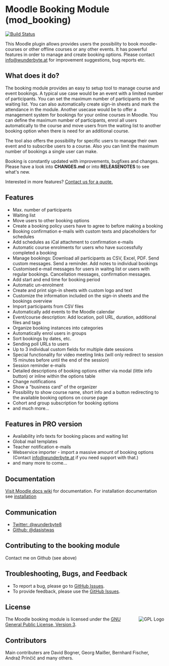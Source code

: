 # Moodle Booking Module (mod_booking)

[![Build Status](https://secure.travis-ci.org/dasistwas/moodle-mod_booking.png)](https://travis-ci.org/dasistwas/moodle-mod_booking/)

This Moodle plugin allows provides users the possibility to book moodle-courses or other offline courses or any other
events. It has powerful features in order to manage and create booking options. Please contact info@wunderbyte.at for
improvement suggestions, bug reports etc.

## What does it do?

The booking module provides an easy to setup tool to manage course and event bookings. A typical use case would be an
event with a limited number of participants. You can set the maximum number of participants on the waiting list.
You can also automatically create sign-in sheets and mark the attendance in the module. Another usecase would be to
offer a management system for bookings for your online courses in Moodle. You can define the maximum number of
participants, enrol all users automatically to the course and move users from the waiting list to another booking option
when there is need for an additional course.

The tool also offers the possibility for specific users to manage their own event and to subscribe users to a course.
Also you can limit the maximum number of bookings a single user can make.

Booking is constantly updated with improvements, bugfixes and changes. Please have a look into **CHANGES.md** or into
**RELEASENOTES** to see what's new.

Interested in more features? [Contact us for a quote.](mailto:info@wunderbyte.at)

## Features
+ Max. number of participants
+ Waiting list
+ Move users to other booking options
+ Create a booking policy users have to agree to before making a booking
+ Booking confirmation e-mails with custom texts and placeholders for schedules
+ Add schedules as iCal attachment to confirmation e-mails
+ Automatic course enrolments for users who have successfully completed a booking
+ Manage bookings: Download all participants as CSV, Excel, PDF. Send custom messages. Send a reminder. Add notes to
individual bookings
+ Customised e-mail messages for users in waitng list or users with regular bookings. Cancellation messages, confirmation
messages.
+ Add start and end time for booking period
+ Automatic un-enrolment
+ Create and print sign-in sheets with custom logo and text
+ Customize the information included on the sign-in sheets and the bookings overview
+ Import participants from CSV files
+ Automatically add events to the Moodle calendar
+ Event/course description: Add location, poll URL, duration, additional files and tags
+ Organize booking instances into categories
+ Automatically enrol users in groups
+ Sort bookings by dates, etc.
+ Sending poll URLs to users
+ Up to 3 individual custom fields for multiple date sessions
+ Special functionality for video meeting links (will only redirect to session 15 minutes before until the end of the
session)
+ Session reminder e-mails
+ Detailed descriptions of booking options either via modal (little info button) or inline within the
  options table
+ Change notifications
+ Show a "business card" of the organizer
+ Possibility to show course name, short info and a button redirecting to the available booking options on course page
+ Cohort and group subscription for booking options
+ and much more...

## Features in PRO version
+ Availability info texts for booking places and waiting list
+ Global mail templates
+ Teacher notification e-mails
+ Webservice importer - import a massive amount of booking options
(Contact info@wunderbyte.at if you need support with that.)
+ and many more to come...

## Documentation
[Visit Moodle docs wiki](https://docs.moodle.org/311/en/Booking_module) for documentation.
For installation documentation see [installation](https://docs.moodle.org/35/en/Installing_plugins)

## Communication
+ [Twitter: @wunderbyte8](https://twitter.com/wunderbyte8)
+ [Github: @dasistwas](https://github.com/dasistwas)

## Contributing to the booking module

Contact me on Github (see above)

## Troubleshooting, Bugs, and Feedback
+ To report a bug, please go to [GitHub Issues](https://github.com/Wunderbyte-GmbH/moodle-mod_booking/issues).
+ To provide feedback, please use the [GitHub Issues](https://github.com/Wunderbyte-GmbH/moodle-mod_booking/issues).

## License
<a href="https://docs.moodle.org/dev/License" target="_blank"><img src="https://upload.wikimedia.org/wikipedia/commons/thumb/9/93/GPLv3_Logo.svg/220px-GPLv3_Logo.svg.png" alt="GPL Logo" align="right"></a>  The Moodle booking module is licensed under the [GNU General Public License, Version 3](http://www.gnu.org/licenses/gpl-3.0.html).

## Contributors
Main contributers are David Bogner, Georg Maißer, Bernhard Fischer, Andraž Prinčič and many others.